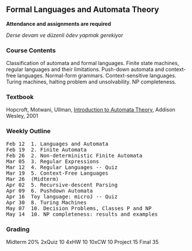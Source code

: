 ﻿## Formal Languages and Automata Theory

**Attendance and assignments are required**

_Derse devam ve düzenli ödev yapmak gerekiyor_

### Course Contents
Classification of automata and formal languages. Finite state machines, regular languages and their limitations. Push-down automata and context-free languages. Normal-form grammars. Context-sensitive languages. Turing machines, halting problem and unsolvability. NP completeness. 

### Textbook
Hopcroft, Motwani, Ullman, [Introduction to Automata Theory](http://www-db.stanford.edu/~ullman/ialc.html), Addison Wesley, 2001

### Weekly Outline
<pre>
Feb 12	1. Languages and Automata
Feb 19	2. Finite Automata
Feb 26	2. Non-deterministic Finite Automata
Mar 05	3. Regular Expressions
Mar 12	4. Regular Languages -- Quiz
Mar 19	5. Context-Free Languages
Mar 26	(Midterm)
Apr 02	5. Recursive-descent Parsing
Apr 09	6. Pushdown Automata
Apr 16	Toy language: microJ -- Quiz
Apr 30	8. Turing Machines
May 07	10. Decision Problems, Classes P and NP
May 14	10. NP completeness: results and examples
</pre>

### Grading 
Midterm    20% 
2xQuiz     10 
4xHW       10 
10xCW      10 
Project    15 
Final      35
